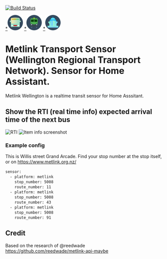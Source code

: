 [![Build Status](https://travis-ci.org/Br3nda/metlink-wellington-homeassistant.svg?branch=master)](https://travis-ci.org/Br3nda/metlink-wellington-homeassistant)

[*](https://icons8.com/icons/set/bus)![Bus](img/icons8-bus-48.png)   [*](https://icons8.com/icons/set/train)![Train](img/icons8-train-48.png)    [*](https://icons8.com/icons/set/water-transportation)![Ferry](img/icons8-water-transportation-48.png)  
                      
# **Metlink Transport Sensor (Wellington Regional Transport Network). Sensor for Home Assistant.** 

Metlink Wellington is a realtime transit sensor for Home Asssitant. 



## Show the RTI (real time info) expected arrival time of the next bus

![RTI](img/rti.png)
![Item info screenshot](img/info.png)

### Example config

This is Willis street Grand Arcade. Find your stop number at the stop itself, or on https://www.metlink.org.nz/

```
sensor:
  - platform: metlink
    stop_number: 5008
    route_number: 11
  - platform: metlink
    stop_number: 5008
    route_number: 43
  - platform: metlink
    stop_number: 5008
    route_number: 91
```

## Credit

Based on the research of @reedwade https://github.com/reedwade/metlink-api-maybe
